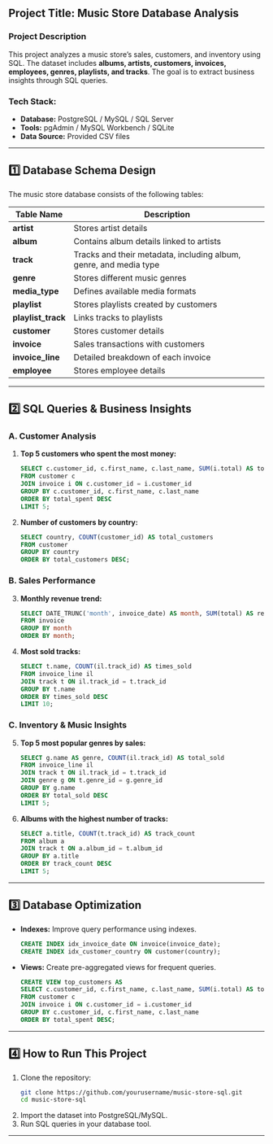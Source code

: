 
## **Project Title: Music Store Database Analysis**  

### **Project Description**  
This project analyzes a music store’s sales, customers, and inventory using SQL. The dataset includes **albums, artists, customers, invoices, employees, genres, playlists, and tracks**. The goal is to extract business insights through SQL queries.  

### **Tech Stack:**  
- **Database:** PostgreSQL / MySQL / SQL Server  
- **Tools:** pgAdmin / MySQL Workbench / SQLite  
- **Data Source:** Provided CSV files  

---

## **1️⃣ Database Schema Design**  
The music store database consists of the following tables:  

| **Table Name**     | **Description** |  
|--------------------|----------------|  
| **artist**         | Stores artist details |  
| **album**          | Contains album details linked to artists |  
| **track**          | Tracks and their metadata, including album, genre, and media type |  
| **genre**          | Stores different music genres |  
| **media_type**     | Defines available media formats |  
| **playlist**       | Stores playlists created by customers |  
| **playlist_track** | Links tracks to playlists |  
| **customer**       | Stores customer details |  
| **invoice**        | Sales transactions with customers |  
| **invoice_line**   | Detailed breakdown of each invoice |  
| **employee**       | Stores employee details |  

---

## **2️⃣ SQL Queries & Business Insights**  

### **A. Customer Analysis**  
1. **Top 5 customers who spent the most money:**  
   ```sql
   SELECT c.customer_id, c.first_name, c.last_name, SUM(i.total) AS total_spent
   FROM customer c
   JOIN invoice i ON c.customer_id = i.customer_id
   GROUP BY c.customer_id, c.first_name, c.last_name
   ORDER BY total_spent DESC
   LIMIT 5;
   ```

2. **Number of customers by country:**  
   ```sql
   SELECT country, COUNT(customer_id) AS total_customers
   FROM customer
   GROUP BY country
   ORDER BY total_customers DESC;
   ```

### **B. Sales Performance**  
3. **Monthly revenue trend:**  
   ```sql
   SELECT DATE_TRUNC('month', invoice_date) AS month, SUM(total) AS revenue
   FROM invoice
   GROUP BY month
   ORDER BY month;
   ```

4. **Most sold tracks:**  
   ```sql
   SELECT t.name, COUNT(il.track_id) AS times_sold
   FROM invoice_line il
   JOIN track t ON il.track_id = t.track_id
   GROUP BY t.name
   ORDER BY times_sold DESC
   LIMIT 10;
   ```

### **C. Inventory & Music Insights**  
5. **Top 5 most popular genres by sales:**  
   ```sql
   SELECT g.name AS genre, COUNT(il.track_id) AS total_sold
   FROM invoice_line il
   JOIN track t ON il.track_id = t.track_id
   JOIN genre g ON t.genre_id = g.genre_id
   GROUP BY g.name
   ORDER BY total_sold DESC
   LIMIT 5;
   ```

6. **Albums with the highest number of tracks:**  
   ```sql
   SELECT a.title, COUNT(t.track_id) AS track_count
   FROM album a
   JOIN track t ON a.album_id = t.album_id
   GROUP BY a.title
   ORDER BY track_count DESC
   LIMIT 5;
   ```

---

## **3️⃣ Database Optimization**  
- **Indexes:** Improve query performance using indexes.  
   ```sql
   CREATE INDEX idx_invoice_date ON invoice(invoice_date);
   CREATE INDEX idx_customer_country ON customer(country);
   ```
- **Views:** Create pre-aggregated views for frequent queries.  
   ```sql
   CREATE VIEW top_customers AS
   SELECT c.customer_id, c.first_name, c.last_name, SUM(i.total) AS total_spent
   FROM customer c
   JOIN invoice i ON c.customer_id = i.customer_id
   GROUP BY c.customer_id, c.first_name, c.last_name
   ORDER BY total_spent DESC;
   ```

---

## **4️⃣ How to Run This Project**  
1. Clone the repository:  
   ```bash
   git clone https://github.com/yourusername/music-store-sql.git
   cd music-store-sql
   ```
2. Import the dataset into PostgreSQL/MySQL.  
3. Run SQL queries in your database tool.  

---
